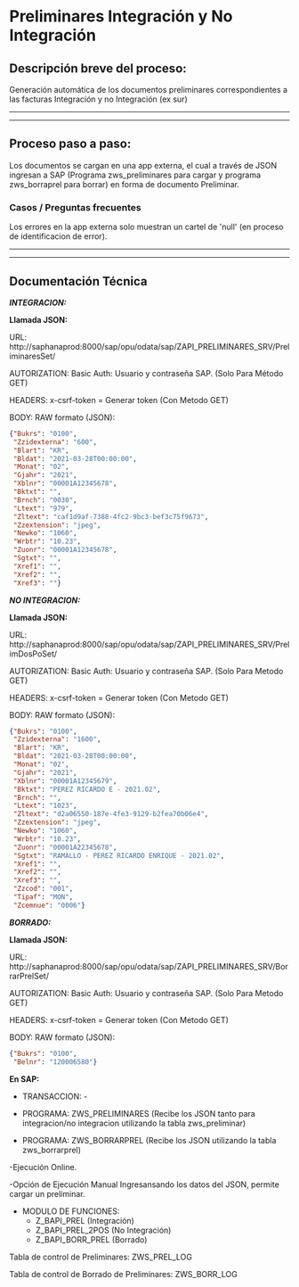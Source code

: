 # Preliminares Integración y No Integración

## Descripción breve del proceso:
Generación automática de los documentos preliminares correspondientes a las facturas Integración y no Integración (ex sur)

***
***

## Proceso paso a paso:
Los documentos se cargan en una app externa, el cual a través de JSON ingresan a SAP (Programa zws_preliminares para cargar y  programa zws_borraprel para borrar) en forma de documento Preliminar. 
### Casos / Preguntas frecuentes

Los errores en la app externa solo muestran un cartel de 'null' (en proceso de identificacion de error).
***
***
## Documentación Técnica

***INTEGRACION:***

**Llamada JSON:**

URL: http://saphanaprod:8000/sap/opu/odata/sap/ZAPI_PRELIMINARES_SRV/PreliminaresSet/

AUTORIZATION: 
Basic Auth: Usuario y contraseña SAP. (Solo Para Método GET)

HEADERS:
x-csrf-token = Generar token (Con Metodo GET) 

BODY:
RAW
formato (JSON): 
```json
{"Bukrs": "0100",
 "Zzidexterna": "600",
 "Blart": "KR",
 "Bldat": "2021-03-28T00:00:00",
 "Monat": "02",  
 "Gjahr": "2021",
 "Xblnr": "00001A12345678",
 "Bktxt": "",
 "Brnch": "0030",
 "Ltext": "979",
 "Zltext": "caf1d9af-7388-4fc2-9bc3-bef3c75f9673",
 "Zzextension": "jpeg", 
 "Newko": "1060",
 "Wrbtr": "10.23",
 "Zuonr": "00001A12345678",
 "Sgtxt": "",
 "Xref1": "",
 "Xref2": "",
 "Xref3": ""}
```

***NO INTEGRACION:***

**Llamada JSON:**

URL: http://saphanaprod:8000/sap/opu/odata/sap/ZAPI_PRELIMINARES_SRV/PrelimDosPoSet/

AUTORIZATION: 
Basic Auth: Usuario y contraseña SAP. (Solo Para Metodo GET)

HEADERS:
x-csrf-token = Generar token (Con Metodo GET) 

BODY:
RAW
formato (JSON): 
```json
{"Bukrs": "0100",
 "Zzidexterna": "1600",
 "Blart": "KR",
 "Bldat": "2021-03-28T00:00:00",
 "Monat": "02",  
 "Gjahr": "2021",
 "Xblnr": "00001A12345679",
 "Bktxt": "PEREZ RICARDO E - 2021.02",
 "Brnch": "",
 "Ltext": "1023",
 "Zltext": "d2a06550-187e-4fe3-9129-b2fea70b06e4",
 "Zzextension": "jpeg",  
 "Newko": "1060",
 "Wrbtr": "10.23",
 "Zuonr": "00001A22345678",
 "Sgtxt": "RAMALLO - PEREZ RICARDO ENRIQUE - 2021.02",
 "Xref1": "",
 "Xref2": "",
 "Xref3": "",
 "Zzcod": "001",
 "Tipaf": "MON",
 "Zcemnue": "0006"}
```

***BORRADO:***

**Llamada JSON:**

URL: http://saphanaprod:8000/sap/opu/odata/sap/ZAPI_PRELIMINARES_SRV/BorrarPrelSet/

AUTORIZATION: 
Basic Auth: Usuario y contraseña SAP. (Solo Para Metodo GET)

HEADERS:
x-csrf-token = Generar token (Con Metodo GET) 

BODY:
RAW
formato (JSON): 
```json
{"Bukrs": "0100",
 "Belnr": "120006580"}
```

**En SAP:** 

* TRANSACCION: -

* PROGRAMA: ZWS_PRELIMINARES 
(Recibe los JSON tanto para integracion/no integracion utilizando la tabla zws_preliminar)

* PROGRAMA: ZWS_BORRARPREL 
(Recibe los JSON utilizando la tabla zws_borrarprel)

-Ejecución Online.

-Opción de Ejecución Manual 
Ingresansando los datos del JSON, permite cargar un preliminar.

 * MODULO DE FUNCIONES:
    * Z_BAPI_PREL (Integración)
    * Z_BAPI_PREL_2POS (No Integración)
    * Z_BAPI_BORR_PREL (Borrado)

Tabla de control de Preliminares: 
ZWS_PREL_LOG

Tabla de control de Borrado de Preliminares: 
ZWS_BORR_LOG